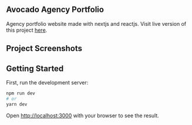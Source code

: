 ## Avocado Agency Portfolio

Agency portfolio website made with nextjs and reactjs. 
Visit live version of this project [here](https://yourjournal.netlify.app/).

## Project Screenshots


## Getting Started

First, run the development server:

```bash
npm run dev
# or
yarn dev
```

Open [http://localhost:3000](http://localhost:3000) with your browser to see the result.
